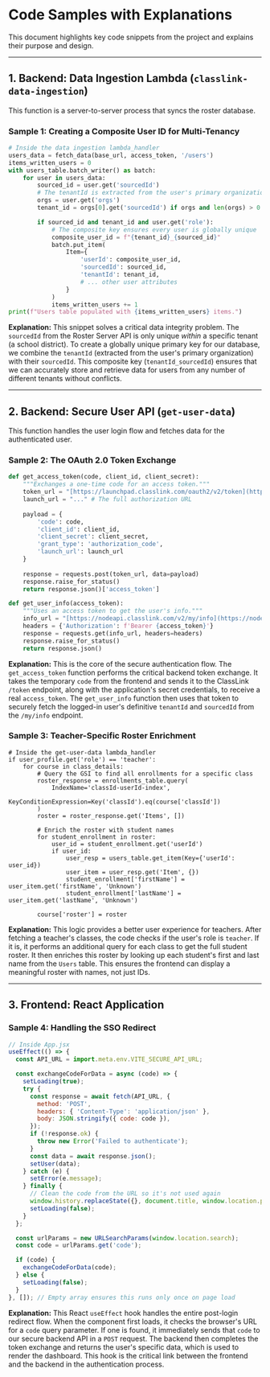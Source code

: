 # Code Samples with Explanations

This document highlights key code snippets from the project and explains their purpose and design.

---

## 1. Backend: Data Ingestion Lambda (`classlink-data-ingestion`)

This function is a server-to-server process that syncs the roster database.

### Sample 1: Creating a Composite User ID for Multi-Tenancy

```python
# Inside the data ingestion lambda_handler
users_data = fetch_data(base_url, access_token, '/users')
items_written_users = 0
with users_table.batch_writer() as batch:
    for user in users_data:
        sourced_id = user.get('sourcedId')
        # The tenantId is extracted from the user's primary organization
        orgs = user.get('orgs')
        tenant_id = orgs[0].get('sourcedId') if orgs and len(orgs) > 0 else None

        if sourced_id and tenant_id and user.get('role'):
            # The composite key ensures every user is globally unique
            composite_user_id = f"{tenant_id}_{sourced_id}"
            batch.put_item(
                Item={
                    'userId': composite_user_id,
                    'sourcedId': sourced_id,
                    'tenantId': tenant_id,
                    # ... other user attributes
                }
            )
            items_written_users += 1
print(f"Users table populated with {items_written_users} items.")
```

**Explanation:**
This snippet solves a critical data integrity problem. The `sourcedId` from the Roster Server API is only unique *within* a specific tenant (a school district). To create a globally unique primary key for our database, we combine the `tenantId` (extracted from the user's primary organization) with their `sourcedId`. This composite key (`tenantId_sourcedId`) ensures that we can accurately store and retrieve data for users from any number of different tenants without conflicts.

---

## 2. Backend: Secure User API (`get-user-data`)

This function handles the user login flow and fetches data for the authenticated user.

### Sample 2: The OAuth 2.0 Token Exchange

```python
def get_access_token(code, client_id, client_secret):
    """Exchanges a one-time code for an access token."""
    token_url = "[https://launchpad.classlink.com/oauth2/v2/token](https://launchpad.classlink.com/oauth2/v2/token)"
    launch_url = "..." # The full authorization URL
    
    payload = {
        'code': code,
        'client_id': client_id,
        'client_secret': client_secret,
        'grant_type': 'authorization_code',
        'launch_url': launch_url 
    }
    
    response = requests.post(token_url, data=payload)
    response.raise_for_status()
    return response.json()['access_token']

def get_user_info(access_token):
    """Uses an access token to get the user's info."""
    info_url = "[https://nodeapi.classlink.com/v2/my/info](https://nodeapi.classlink.com/v2/my/info)"
    headers = {'Authorization': f'Bearer {access_token}'}
    response = requests.get(info_url, headers=headers)
    response.raise_for_status()
    return response.json()
```
**Explanation:**
This is the core of the secure authentication flow. The `get_access_token` function performs the critical backend token exchange. It takes the temporary `code` from the frontend and sends it to the ClassLink `/token` endpoint, along with the application's secret credentials, to receive a real `access_token`. The `get_user_info` function then uses that token to securely fetch the logged-in user's definitive `tenantId` and `sourcedId` from the `/my/info` endpoint.

### Sample 3: Teacher-Specific Roster Enrichment
```
# Inside the get-user-data lambda_handler
if user_profile.get('role') == 'teacher':
    for course in class_details:
        # Query the GSI to find all enrollments for a specific class
        roster_response = enrollments_table.query(
            IndexName='classId-userId-index',
            KeyConditionExpression=Key('classId').eq(course['classId'])
        )
        roster = roster_response.get('Items', [])
        
        # Enrich the roster with student names
        for student_enrollment in roster:
            user_id = student_enrollment.get('userId')
            if user_id:
                user_resp = users_table.get_item(Key={'userId': user_id})
                user_item = user_resp.get('Item', {})
                student_enrollment['firstName'] = user_item.get('firstName', 'Unknown')
                student_enrollment['lastName'] = user_item.get('lastName', 'Unknown')

        course['roster'] = roster
```
**Explanation:**
This logic provides a better user experience for teachers. After fetching a teacher's classes, the code checks if the user's role is `teacher`. If it is, it performs an additional query for each class to get the full student roster. It then enriches this roster by looking up each student's first and last name from the `Users` table. This ensures the frontend can display a meaningful roster with names, not just IDs.

---

## 3. Frontend: React Application

### Sample 4: Handling the SSO Redirect

```jsx
// Inside App.jsx
useEffect(() => {
  const API_URL = import.meta.env.VITE_SECURE_API_URL;

  const exchangeCodeForData = async (code) => {
    setLoading(true);
    try {
      const response = await fetch(API_URL, {
        method: 'POST',
        headers: { 'Content-Type': 'application/json' },
        body: JSON.stringify({ code: code }),
      });
      if (!response.ok) {
        throw new Error('Failed to authenticate');
      }
      const data = await response.json();
      setUser(data);
    } catch (e) {
      setError(e.message);
    } finally {
      // Clean the code from the URL so it's not used again
      window.history.replaceState({}, document.title, window.location.pathname);
      setLoading(false);
    }
  };

  const urlParams = new URLSearchParams(window.location.search);
  const code = urlParams.get('code');

  if (code) {
    exchangeCodeForData(code);
  } else {
    setLoading(false);
  }
}, []); // Empty array ensures this runs only once on page load
```
**Explanation:**
This React `useEffect` hook handles the entire post-login redirect flow. When the component first loads, it checks the browser's URL for a `code` query parameter. If one is found, it immediately sends that `code` to our secure backend API in a `POST` request. The backend then completes the token exchange and returns the user's specific data, which is used to render the dashboard. This hook is the critical link between the frontend and the backend in the authentication process.









